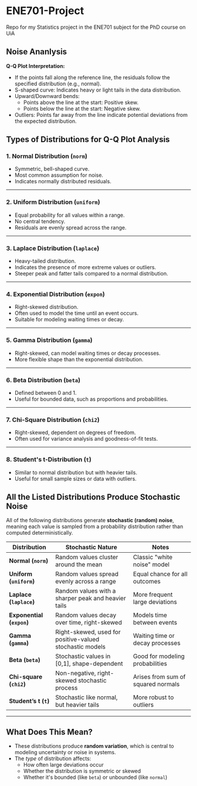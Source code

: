 # ENE701-Project
Repo for my Statistics project in the ENE701 subject for the PhD course on UiA

## Noise Ananlysis

**Q-Q Plot Interpretation:**

- If the points fall along the reference line, the residuals follow the specified distribution (e.g., normal).
- S-shaped curve: Indicates heavy or light tails in the data distribution.
- Upward/Downward bends:
  - Points above the line at the start: Positive skew.
  - Points below the line at the start: Negative skew.
- Outliers: Points far away from the line indicate potential deviations from the expected distribution.

## Types of Distributions for Q-Q Plot Analysis

### 1. Normal Distribution (`norm`)
- Symmetric, bell-shaped curve.
- Most common assumption for noise.
- Indicates normally distributed residuals.

---

### 2. Uniform Distribution (`uniform`)
- Equal probability for all values within a range.
- No central tendency.
- Residuals are evenly spread across the range.

---

### 3. Laplace Distribution (`laplace`)
- Heavy-tailed distribution.
- Indicates the presence of more extreme values or outliers.
- Steeper peak and fatter tails compared to a normal distribution.

---

### 4. Exponential Distribution (`expon`)
- Right-skewed distribution.
- Often used to model the time until an event occurs.
- Suitable for modeling waiting times or decay.

---

### 5. Gamma Distribution (`gamma`)
- Right-skewed, can model waiting times or decay processes.
- More flexible shape than the exponential distribution.

---

### 6. Beta Distribution (`beta`)
- Defined between 0 and 1.
- Useful for bounded data, such as proportions and probabilities.

---

### 7. Chi-Square Distribution (`chi2`)
- Right-skewed, dependent on degrees of freedom.
- Often used for variance analysis and goodness-of-fit tests.

---

### 8. Student's t-Distribution (`t`)
- Similar to normal distribution but with heavier tails.
- Useful for small sample sizes or data with outliers.


## All the Listed Distributions Produce Stochastic Noise

All of the following distributions generate **stochastic (random) noise**, meaning each value is sampled from a probability distribution rather than computed deterministically.

| Distribution         | Stochastic Nature                                            | Notes |
|----------------------|--------------------------------------------------------------|-------|
| **Normal (`norm`)**     | Random values cluster around the mean                      | Classic \"white noise\" model |
| **Uniform (`uniform`)** | Random values spread evenly across a range                 | Equal chance for all outcomes |
| **Laplace (`laplace`)** | Random values with a sharper peak and heavier tails        | More frequent large deviations |
| **Exponential (`expon`)** | Random values decay over time, right-skewed             | Models time between events |
| **Gamma (`gamma`)**     | Right-skewed, used for positive-valued stochastic models   | Waiting time or decay processes |
| **Beta (`beta`)**       | Stochastic values in [0,1], shape-dependent                | Good for modeling probabilities |
| **Chi-square (`chi2`)** | Non-negative, right-skewed stochastic process              | Arises from sum of squared normals |
| **Student’s t (`t`)**   | Stochastic like normal, but heavier tails                  | More robust to outliers |

---

## What Does This Mean?

- These distributions produce **random variation**, which is central to modeling uncertainty or noise in systems.
- The *type* of distribution affects:
  - How often large deviations occur
  - Whether the distribution is symmetric or skewed
  - Whether it's bounded (like `beta`) or unbounded (like `normal`)
